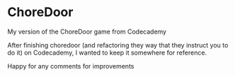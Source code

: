 # ChoreDoor
My version of the ChoreDoor game from Codecademy

After finishing choredoor (and refactoring they way that they instruct you to do it) on Codecademy, I wanted to keep it somewhere for reference.

Happy for any comments for improvements
